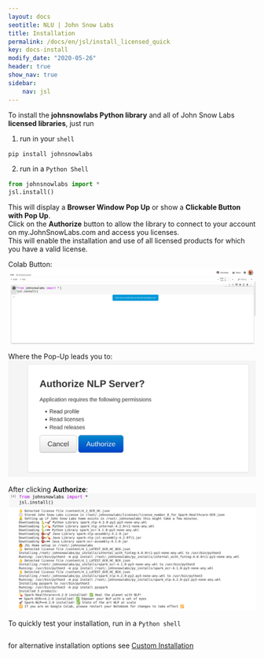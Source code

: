 ```yaml
---
layout: docs
seotitle: NLU | John Snow Labs
title: Installation
permalink: /docs/en/jsl/install_licensed_quick
key: docs-install
modify_date: "2020-05-26"
header: true
show_nav: true
sidebar:
    nav: jsl
---
```


<div class="main-docs" markdown="1"><div class="h3-box" markdown="1">

To install the **johnsnowlabs Python library** and all of John Snow Labs **licensed libraries**, just run

1. run in your `shell`
```shell 
pip install johnsnowlabs
```
2. run in a `Python Shell`
```python
from johnsnowlabs import *
jsl.install()
```
This will display a **Browser Window Pop Up**  or show a **Clickable Button with Pop Up**.        
Click on the **Authorize** button to allow the library to connect to your account on my.JohnSnowLabs.com and access you licenses.          
This will enable the installation and use of all licensed products for which you have a valid license.

Colab Button:
![install_button_colab.png](/assets/images/jsl_lib/install/install_button_colab.png)

Where the Pop-Up leads you to:
![install_pop_up.png](/assets/images/jsl_lib/install/install_pop_up.png)

After clicking **Authorize**:
![install_logs_colab.png](/assets/images/jsl_lib/install/install_logs_colab.png)

To quickly test your installation, run in a `Python shell`
```python

```


for alternative installation options see [Custom Installation](/docs/en/jsl/install_advanced)